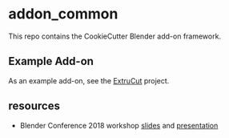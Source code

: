 # addon_common

This repo contains the CookieCutter Blender add-on framework.

## Example Add-on

As an example add-on, see the [ExtruCut](https://github.com/CGCookie/ExtruCut) project.

## resources

- Blender Conference 2018 workshop [slides](https://gfx.cse.taylor.edu/courses/bcon18/index.md.html?scale) and [presentation](https://www.youtube.com/watch?v=YSHdSNhMO1c)
